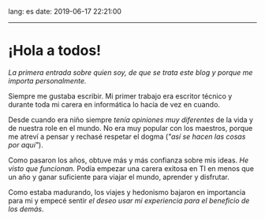 lang: es
date: 2019-06-17 22:21:00

---

# ¡Hola a todos!

_La primera entrada sobre quien soy, de que se trata este blog y porque me importa personalmente._

Siempre me gustaba escribir. Mi primer trabajo era escritor técnico y durante toda mi carera en informática lo hacía de vez en cuando.

Desde cuando era niño siempre _tenía opiniones muy diferentes_ de la vida y de nuestra role en el mundo. No era muy popular con los maestros, porque me atreví a pensar y rechasé respetar el dogma (_"así se hacen las cosas por aquí"_).

Como pasaron los años, obtuve más y más confianza sobre mis ideas. _He visto que funcionan._ Podía empezar una carera exitosa en TI en menos que un año y ganar suficiente para viajar el mundo, aprender y disfrutar.

Como estaba madurando, los viajes y hedonismo bajaron en importancia para mi y empecé sentir _el deseo usar mi experiencia para el beneficio de los demás_.